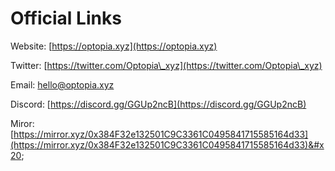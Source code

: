# Official Links

Website: [https://optopia.xyz](https://optopia.xyz)

Twitter: [https://twitter.com/Optopia\_xyz](https://twitter.com/Optopia\_xyz)

Email: hello@optopia.xyz

Discord: [https://discord.gg/GGUp2ncB](https://discord.gg/GGUp2ncB)

Miror: [https://mirror.xyz/0x384F32e132501C9C3361C0495841715585164d33](https://mirror.xyz/0x384F32e132501C9C3361C0495841715585164d33)&#x20;
